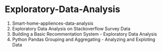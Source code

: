 # Exploratory-Data-Analysis

1. Smart-home-appliences-data-analysis 
2. Exploratory Data Analysis on Stackoverflow Survey Data
3. Building a Basic Recommentation System - Exploratory Data Analysis
4. Python Pandas Grouping and Aggregating - Analyzing and Exploting Data
